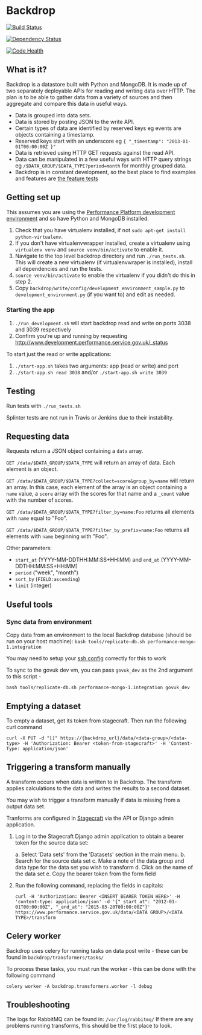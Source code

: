 # Backdrop

[![Build Status](https://travis-ci.org/alphagov/backdrop.png?branch=master)](https://travis-ci.org/alphagov/backdrop?branch=master)

[![Dependency Status](https://gemnasium.com/alphagov/backdrop.png)](https://gemnasium.com/alphagov/backdrop)

[![Code Health](https://landscape.io/github/alphagov/backdrop/master/landscape.png)](https://landscape.io/github/alphagov/backdrop/master)

## What is it?

Backdrop is a datastore built with Python and MongoDB. It is made up of two separately deployable APIs for reading and writing data over HTTP. The plan is to be able to gather data from a variety of sources and then aggregate and compare this data in useful ways.

- Data is grouped into data sets.
- Data is stored by posting JSON to the write API.
- Certain types of data are identified by reserved keys eg events are objects containing a timestamp.
- Reserved keys start with an underscore eg `{ "_timestamp": "2013-01-01T00:00:00Z }"`
- Data is retrieved using HTTP GET requests against the read API.
- Data can be manipulated in a few useful ways with HTTP query strings eg `/$DATA_GROUP/$DATA_TYPE?period=month` for monthly grouped data.
- Backdrop is in constant development, so the best place to find examples and features are [the feature tests](https://github.com/alphagov/backdrop/tree/master/features)

## Getting set up

This assumes you are using the [Performance Platform development environment][pp-puppet] and so have Python and MongoDB installed.

1. Check that you have virtualenv installed, if not ```sudo apt-get install python-virtualenv```.
2. If you don't have virtualenvwrapper installed, create a virtualenv using ```virtualenv venv``` and ```source venv/bin/activate``` to enable it.
3. Navigate to the top level backdrop directory and run ```./run_tests.sh```.
This will create a new virtualenv (if virtualenvwraper is installed), install all dependencies and run the tests.
4. ```source venv/bin/activate``` to enable the virtualenv if you didn't do this in step 2.
5. Copy `backdrop/write/config/development_environment_sample.py` to `development_environment.py`
(if you want to) and edit as needed.

[pp-puppet]: https://github.com/alphagov/pp-puppet

### Starting the app

1. `./run_development.sh` will start backdrop read and write on ports 3038 and 3039 respectively
2. Confirm you're up and running by requesting http://www.development.performance.service.gov.uk/_status

To start just the read or write applications:

1. `./start-app.sh` takes two arguments: app (read or write) and port
2. `./start-app.sh read 3038` and/or  `./start-app.sh write 3039`

## Testing

Run tests with ```./run_tests.sh```

Splinter tests are not run in Travis or Jenkins due to their instability.

## Requesting data

Requests return a JSON object containing a `data` array.

`GET /data/$DATA_GROUP/$DATA_TYPE` will return an array of data. Each element is an object.

`GET /data/$DATA_GROUP/$DATA_TYPE?collect=score&group_by=name` will return an array. In this
case, each element of the array is an object containing a `name` value, a
`score` array with the scores for that name and a `_count` value with the
number of scores.

`GET /data/$DATA_GROUP/$DATA_TYPE?filter_by=name:Foo` returns all elements with `name` equal to "Foo".

`GET /data/$DATA_GROUP/$DATA_TYPE?filter_by_prefix=name:Foo` returns all elements with `name` beginning with "Foo".

Other parameters:

- `start_at` (YYYY-MM-DDTHH:MM:SS+HH:MM) and `end_at` (YYYY-MM-DDTHH:MM:SS+HH:MM)
- `period` ("week", "month")
- `sort_by` (`FIELD:ascending`)
- `limit` (integer)

## Useful tools

### Sync data from environment

Copy data from an environment to the local Backdrop database (should be run on your host machine): `bash tools/replicate-db.sh performance-mongo-1.integration`

You may need to setup your [ssh config](https://github.gds/pages/gds/opsmanual/2nd-line/technical-setup.html#ssh-config) correctly for this to work

To sync to the govuk dev vm, you can pass `govuk_dev` as the 2nd argument to this script -

`bash tools/replicate-db.sh performance-mongo-1.integration govuk_dev`


## Emptying a dataset

To empty a dataset, get its token from stagecraft. Then run the following curl
command

```
curl -X PUT -d "[]" https://{backdrop_url}/data/<data-group>/<data-type> -H 'Authorization: Bearer <token-from-stagecraft>' -H 'Content-Type: application/json'
```

## Triggering a transform manually

A transform occurs when data is written to in Backdrop. The transform applies
calculations to the data and writes the results to a second dataset.

You may wish to trigger a transform manually if data is missing from a output
data set.

Tranforms are configured in [Stagecraft][] via the API or Django admin
application.

[Stagecraft]: https://github.com/alphagov/stagecraft

1. Log in to the Stagecraft Django admin application to obtain a bearer token
   for the source data set:

    a. Select 'Data sets' from the 'Datasets' section in the main menu.
    b. Search for the source data set
    c. Make a note of the data group and data type for the data set you wish to
      transform
    d. Click on the name of the data set
    e. Copy the bearer token from the form field

1. Run the following command, replacing the fields in capitals:

   ```
   curl -H 'Authorization: Bearer <INSERT BEARER TOKEN HERE>' -H 'content-type: application/json' -d '{"_start_at": "2012-01-01T00:00:00Z", "_end_at": "2015-03-20T00:00:00Z"}' https://www.performance.service.gov.uk/data/<DATA GROUP>/<DATA TYPE>/transform
   ```

## Celery worker

Backdrop uses celery for running tasks on data post write - these can be found
in `backdrop/transformers/tasks/`

To process these tasks, you must run the worker - this can be done with the
following command

`celery worker -A backdrop.transformers.worker -l debug`


## Troubleshooting

The logs for RabbitMQ can be found in: `/var/log/rabbitmq/`
If there are any problems running transforms, this should be the first place to look.



